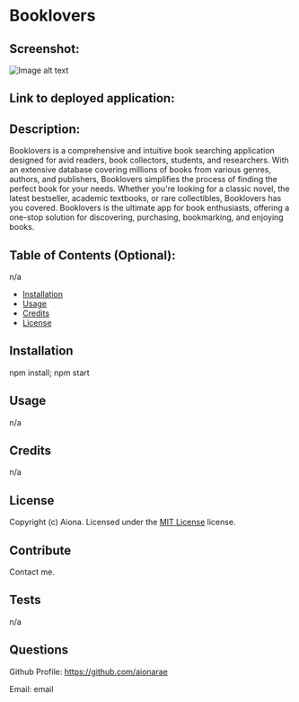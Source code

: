# Booklovers

## Screenshot:

![Image alt text](./assets/images/project-screenshot.png)

## Link to deployed application:


## Description:

Booklovers is a comprehensive and intuitive book searching application designed for avid readers, book collectors, students, and researchers. With an extensive database covering millions of books from various genres, authors, and publishers, Booklovers simplifies the process of finding the perfect book for your needs. Whether you're looking for a classic novel, the latest bestseller, academic textbooks, or rare collectibles, Booklovers has you covered. Booklovers is the ultimate app for book enthusiasts, offering a one-stop solution for discovering, purchasing, bookmarking, and enjoying books.

## Table of Contents (Optional):

n/a

- [Installation](#installation)
- [Usage](#usage)
- [Credits](#credits)
- [License](#license)

## Installation

npm install; npm start

## Usage

n/a

## Credits

n/a

## License 

Copyright (c) Aiona. Licensed under the [MIT License](https://choosealicense.com/licenses/mit/) license. 

## Contribute

Contact me.

## Tests

n/a

## Questions

Github Profile: https://github.com/aionarae

Email: email